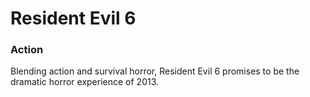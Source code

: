 # Resident Evil 6

### Action

Blending action and survival horror, Resident Evil 6 promises to be the dramatic horror experience of 2013.
